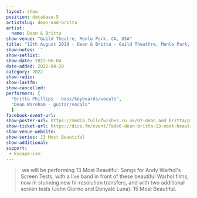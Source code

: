 ```yaml
---
layout: show
position: database-5
artistslug: dean-and-britta
artist:
  name: Dean & Britta
show-venue: "Guild Theatre, Menlo Park, CA, USA"
title: "12th August 2019 - Dean & Britta - Guild Theathre, Menlo Park, CA, USA"
show-notes: ''
show-setlist:
show-date: 2022-06-04
date-added: 2022-04-20
category: 2022
show-radio:
show-lastfm:
show-cancelled:
performers: [
  "Britta Phillips - bass/keyboards/vocals",
  "Dean Wareham - guitar/vocals"
  ]
facebook-event-url:
show-poster-url: https://media.fullofwishes.co.uk/07-dean_and_britta/pictures/13most_nico300.jpg
show-ticket-url: https://dice.fm/event/7ade6-dean-britta-13-most-beautiful-songs-for-andy-warhols-screen-tests-4th-jun-the-guild-theatre-menlo-park-tickets
show-venue-website:
show-series: 13 Most Beautiful
show-additional:
support:
 - Escape-ism
---
```


> we will be performing 13 Most Beautiful: Songs for Andy Warhol's Screen Tests, with a live band in front of these beautiful Warhol films, now in stunning new hi-resolution transfers, and with two additional screen tests (John Giorno and Donyale Luna): 15 Most Beautiful. 
